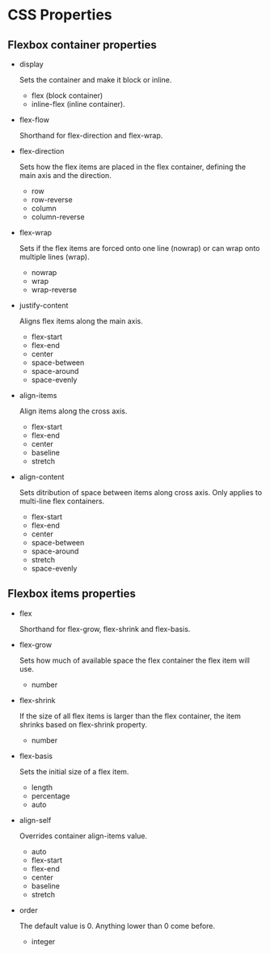 # CSS Properties

## Flexbox container properties

- display

  Sets the container and make it block or inline.

  - flex (block container)
  - inline-flex (inline container).

- flex-flow

  Shorthand for flex-direction and flex-wrap.

- flex-direction

  Sets how the flex items are placed in the flex container, defining the main axis and the direction.

  - row
  - row-reverse
  - column
  - column-reverse

- flex-wrap

  Sets if the flex items are forced onto one line (nowrap) or can wrap onto multiple lines (wrap).

  - nowrap
  - wrap
  - wrap-reverse

- justify-content

  Aligns flex items along the main axis.

  - flex-start
  - flex-end
  - center
  - space-between
  - space-around
  - space-evenly

- align-items

  Align items along the cross axis.

  - flex-start
  - flex-end
  - center
  - baseline
  - stretch

- align-content

  Sets ditribution of space between items along cross axis. Only applies to multi-line flex containers.

  - flex-start
  - flex-end
  - center
  - space-between
  - space-around
  - stretch
  - space-evenly

## Flexbox items properties

- flex

  Shorthand for flex-grow, flex-shrink and flex-basis.

- flex-grow

  Sets how much of available space the flex container the flex item will use.

  - number

- flex-shrink

  If the size of all flex items is larger than the flex container, the item shrinks based on flex-shrink property.

  - number

- flex-basis

  Sets the initial size of a flex item.

  - length
  - percentage
  - auto

- align-self

  Overrides container align-items value.

  - auto
  - flex-start
  - flex-end
  - center
  - baseline
  - stretch

- order

  The default value is 0. Anything lower than 0 come before.

  - integer
